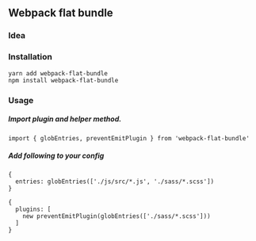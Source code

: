 ## Webpack flat bundle

### Idea

### Installation

```
yarn add webpack-flat-bundle
npm install webpack-flat-bundle
```

### Usage

##### Import plugin and helper method.
```
import { globEntries, preventEmitPlugin } from 'webpack-flat-bundle'
```

##### Add following to your config
```
{
  entries: globEntries(['./js/src/*.js', './sass/*.scss'])
}
```  

```
{
  plugins: [
    new preventEmitPlugin(globEntries(['./sass/*.scss']))
  ]
}
```
